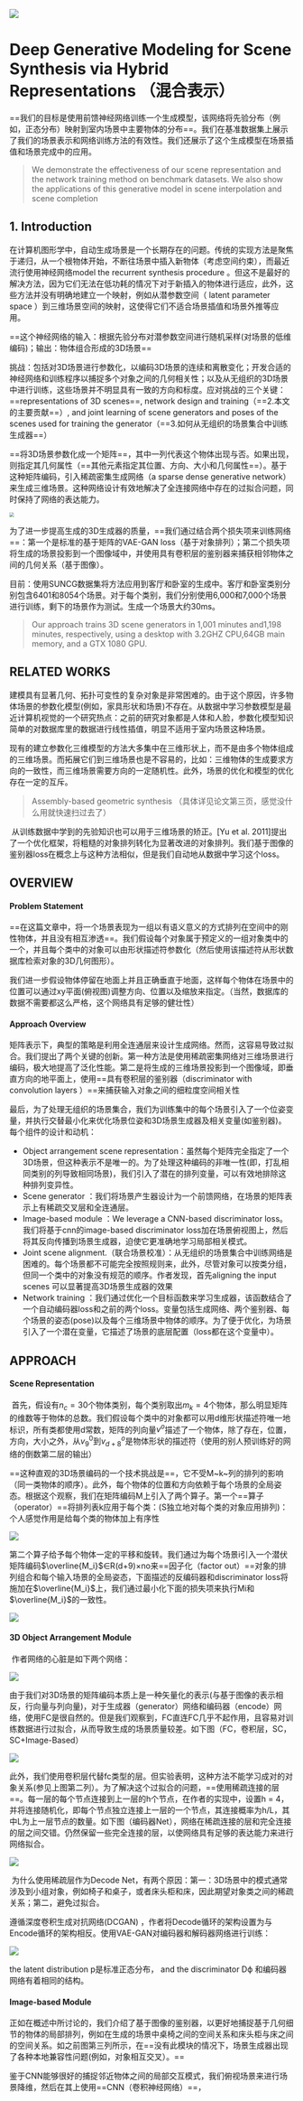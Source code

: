 ![](C:\Users\ZoroD\Desktop\IQ--master\论文阅读\智能场景生成\DeepGenerativeModelingforSceneSynthesisviHybridRepresentations.assets\1.PNG)

# Deep Generative Modeling for Scene Synthesis via Hybrid Representations （混合表示）

==我们的目标是使用前馈神经网络训练一个生成模型，该网络将先验分布（例如，正态分布）映射到室内场景中主要物体的分布==。我们在基准数据集上展示了我们的场景表示和网络训练方法的有效性。我们还展示了这个生成模型在场景插值和场景完成中的应用。

> We demonstrate the effectiveness of our scene representation and the network training method on benchmark datasets. We also show the applications of this generative model in scene interpolation and scene completion



## 1.  Introduction

​	在计算机图形学中，自动生成场景是一个长期存在的问题。传统的实现方法是聚焦于递归，从一个根物体开始，不断往场景中插入新物体（考虑空间约束），而最近流行使用神经网络model the recurrent synthesis procedure 。但这不是最好的解决方法，因为它们无法在低功耗的情况下对于新插入的物体进行适应，此外，这些方法并没有明确地建立一个映射，例如从潜参数空间（ latent parameter space ）到三维场景空间的映射，这使得它们不适合场景插值和场景外推等应用。

==这个神经网络的输入：根据先验分布对潜参数空间进行随机采样(对场景的低维编码)；输出：物体组合形成的3D场景==

​	挑战：包括对3D场景进行参数化，以编码3D场景的连续和离散变化；开发合适的神经网络和训练程序以捕捉多个对象之间的几何相关性；以及从无组织的3D场景中进行训练，这些场景并不明显具有一致的方向和标度。应对挑战的三个关键：==representations of 3D scenes==, network design and training（==2.本文的主要贡献==）, and joint learning of scene generators and poses of the scenes used for training the generator（==3.如何从无组织的场景集合中训练生成器==）

​	==将3D场景参数化成一个矩阵==，其中一列代表这个物体出现与否。如果出现，则指定其几何属性（==其他元素指定其位置、方向、大小和几何属性==）。基于这种矩阵编码，引入稀疏密集生成网络（a sparse dense generative network）来生成三维场景。这种网络设计有效地解决了全连接网络中存在的过拟合问题，同时保持了网络的表达能力。

<img src="C:\Users\ZoroD\Desktop\IQ--master\论文阅读\智能场景生成\DeepGenerativeModelingforSceneSynthesisviHybridRepresentations.assets\2.PNG" style="zoom:50%;" />

​	为了进一步提高生成的3D生成器的质量，==我们通过结合两个损失项来训练网络==：第一个是标准的基于矩阵的VAE-GAN  loss（基于对象排列）；第二个损失项将生成的场景投影到一个图像域中，并使用具有卷积层的鉴别器来捕获相邻物体之间的几何关系（基于图像）。

​	目前：使用SUNCG数据集将方法应用到客厅和卧室的生成中。客厅和卧室类别分别包含6401和8054个场景。对于每个类别，我们分别使用6,000和7,000个场景进行训练，剩下的场景作为测试。生成一个场景大约30ms。

> Our approach trains 3D scene generators in 1,001 minutes and1,198 minutes, respectively, using a desktop with 3.2GHZ CPU,64GB main memory, and a GTX 1080 GPU.  



## RELATED WORKS

​	建模具有显著几何、拓扑可变性的复杂对象是非常困难的。由于这个原因，许多物体场景的参数化模型(例如，家具形状和场景)不存在。从数据中学习参数模型是最近计算机视觉的一个研究热点：之前的研究对象都是人体和人脸，参数化模型知识简单的对数据库里的数据进行线性插值，明显不适用于室内场景这种场景。

​	现有的建立参数化三维模型的方法大多集中在三维形状上，而不是由多个物体组成的三维场景。而拓展它们到三维场景也是不容易的，比如：三维物体的生成要求方向的一致性，而三维场景需要方向的一定随机性。此外，场景的优化和模型的优化存在一定的互斥。

> Assembly-based geometric synthesis  （具体详见论文第三页，感觉没什么用就快速扫过去了）

​	从训练数据中学到的先验知识也可以用于三维场景的矫正。[Yu et al. 2011]提出了一个优化框架，将粗糙的对象排列转化为显著改进的对象排列。我们基于图像的鉴别器loss在概念上与这种方法相似，但是我们自动地从数据中学习这个loss。



## OVERVIEW

#### Problem Statement

​	==在这篇文章中，将一个场景表现为一组以有语义意义的方式排列在空间中的刚性物体，并且没有相互渗透==。我们假设每个对象属于预定义的一组对象类中的一个，并且每个类中的对象可以由形状描述符参数化（然后使用该描述符从形状数据库检索对象的3D几何图形）。

​	我们进一步假设物体停留在地面上并且正确垂直于地面，这样每个物体在场景中的位置可以通过xy平面(俯视图)调整方向、位置以及缩放来指定。（当然，数据库的数据不需要都这么严格，这个网络具有足够的健壮性）



#### Approach Overview

​	矩阵表示下，典型的策略是利用全连通层来设计生成网络。然而，这容易导致过拟合。我们提出了两个关键的创新。第一种方法是使用稀疏密集网络对三维场景进行编码，极大地提高了泛化性能。第二是将生成的三维场景投影到一个图像域，即垂直方向的地平面上，使用==具有卷积层的鉴别器（discriminator with convolution layers  ）==来捕获输入对象之间的细粒度空间相关性

​	最后，为了处理无组织的场景集合，我们为训练集中的每个场景引入了一个位姿变量，并执行交替最小化来优化场景位姿和3D场景生成器及相关变量(如鉴别器)。每个组件的设计和动机：

+ Object arrangement scene representation：虽然每个矩阵完全指定了一个3D场景，但这种表示不是唯一的。为了处理这种编码的非唯一性(即，打乱相同类别的列导致相同场景)，我们引入了潜在的排列变量，可以有效地排除这种排列变异性。
+ Scene generator ：我们将场景产生器设计为一个前馈网络，在场景的矩阵表示上有稀疏交叉层和全连通层。
+ Image-based module ：We leverage a CNN-based discriminator loss。我们将基于cnn的image-based discriminator loss加在场景俯视图上，然后将其反向传播到场景生成器，迫使它更准确地学习局部相关模式。
+ Joint scene alignment.（联合场景校准）：从无组织的场景集合中训练网络是困难的。每个场景都不可能完全按照规则来，此外，尽管对象可以按类分组，但同一个类中的对象没有规范的顺序。作者发现，首先aligning the input scenes  可以显著提高3D场景生成器的效果
+ Network training  ：我们通过优化一个目标函数来学习生成器，该函数结合了一个自动编码器loss和之前的两个loss。变量包括生成网络、两个鉴别器、每个场景的姿态(pose)以及每个三维场景中物体的顺序。为了便于优化，为场景引入了一个潜在变量，它描述了场景的底层配置（loss都在这个变量中）。



## APPROACH

#### Scene Representation

​	首先，假设有$n_c=30$个物体类别，每个类别取出$m_k=4$个物体，那么明显矩阵的维数等于物体的总数。我们假设每个类中的对象都可以用d维形状描述符唯一地标识，所有类都使用d常数，矩阵的列向量$v^o$描述了一个物体，除了存在，位置，方向，大小之外，从$v_9^0$到$v_{d+8}^o$是物体形状的描述符（使用的别人预训练好的网络的倒数第二层的输出）

​	==这种直观的3D场景编码的一个技术挑战是==，它不受M~k~列的排列的影响（同一类物体的顺序）。此外，每个物体的位置和方向依赖于每个场景的全局姿态。根据这个观察，我们在矩阵编码M上引入了两个算子。第一个==算子（operator）==将排列表k应用于每个类：(S独立地对每个类的对象应用排列)：个人感觉作用是给每个类的物体加上有序性

![](C:\Users\ZoroD\Desktop\IQ--master\论文阅读\智能场景生成\DeepGenerativeModelingforSceneSynthesisviHybridRepresentations.assets\公式1.PNG)

​	第二个算子给予每个物体一定的平移和旋转。我们通过为每个场景i引入一个潜伏矩阵编码$\overline{M_i}$∈R(d+9)×no来==因子化（factor out）==对象的排列组合和每个输入场景的全局姿态，下面描述的反编码器和discriminator  loss将施加在$\overline{M_i}$上，我们通过最小化下面的损失项来执行Mi和$\overline{M_i}$的一致性。

![](C:\Users\ZoroD\Desktop\IQ--master\论文阅读\智能场景生成\DeepGenerativeModelingforSceneSynthesisviHybridRepresentations.assets\公式2.PNG)



#### 3D Object Arrangement Module

​	作者网络的心脏是如下两个网络：

![](C:\Users\ZoroD\Desktop\IQ--master\论文阅读\智能场景生成\DeepGenerativeModelingforSceneSynthesisviHybridRepresentations.assets\公式3.PNG)

​	由于我们对3D场景的矩阵编码本质上是一种矢量化的表示(与基于图像的表示相反，行向量与列向量)，对于生成器（generator）网络和编码器（encode）网络，使用FC是很自然的。但是我们观察到，FC直连FC几乎不起作用，且容易对训练数据进行过拟合，从而导致生成的场景质量较差。如下图（FC，卷积层，SC，SC+Image-Based）

![](C:\Users\ZoroD\Desktop\IQ--master\论文阅读\智能场景生成\DeepGenerativeModelingforSceneSynthesisviHybridRepresentations.assets\show1.PNG)

此外，我们使用卷积层代替fc类型的层。但实验表明，这种方法不能学习成对的对象关系(参见上图第二列）。为了解决这个过拟合的问题，==使用稀疏连接的层==。每一层的每个节点连接到上一层的h个节点，在作者的实现中，设置h = 4，并将连接随机化，即每个节点独立连接上一层的一个节点，其连接概率为h/L，其中L为上一层节点的数量。如下图（编码器Net），网络在稀疏连接的层和完全连接的层之间交错。仍然保留一些完全连接的层，以使网络具有足够的表达能力来进行网络拟合。

![](C:\Users\ZoroD\Desktop\IQ--master\论文阅读\智能场景生成\DeepGenerativeModelingforSceneSynthesisviHybridRepresentations.assets\network1.PNG)

​	为什么使用稀疏层作为Decode Net，有两个原因：第一：3D场景中的模式通常涉及到小组对象，例如椅子和桌子，或者床头柜和床，因此期望对象类之间的稀疏关系；第二，避免过拟合。

遵循深度卷积生成对抗网络(DCGAN) ，作者将Decode循环的架构设置为与Encode循环的架构相反。使用VAE-GAN对编码器和解码器网络进行训练：

![](C:\Users\ZoroD\Desktop\IQ--master\论文阅读\智能场景生成\DeepGenerativeModelingforSceneSynthesisviHybridRepresentations.assets\公式4.PNG)

the latent distribution p是标准正态分布， and the discriminator Dϕ 和编码器网络有着相同的结构。



#### Image-based Module

​	正如在概述中所讨论的，我们介绍了基于图像的鉴别器，以更好地捕捉基于几何细节的物体的局部排列，例如在生成的场景中桌椅之间的空间关系和床头柜与床之间的空间关系。如之前图第三列所示，在==没有此模块的情况下，场景生成器出现了各种本地兼容性问题(例如，对象相互交叉）。==

​	鉴于CNN能够很好的捕捉邻近物体之间的局部交互模式，我们俯视场景来进行场景降维，然后在其上使用==CNN（卷积神经网络）==，

